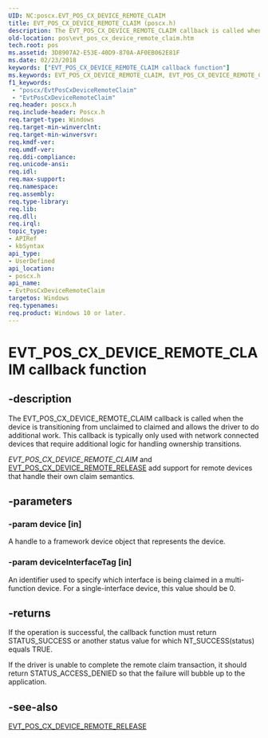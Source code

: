 ```yaml
---
UID: NC:poscx.EVT_POS_CX_DEVICE_REMOTE_CLAIM
title: EVT_POS_CX_DEVICE_REMOTE_CLAIM (poscx.h)
description: The EVT_POS_CX_DEVICE_REMOTE_CLAIM callback is called when the device is transitioning from unclaimed to claimed and allows the driver to do additional work.
old-location: pos\evt_pos_cx_device_remote_claim.htm
tech.root: pos
ms.assetid: 3D8907A2-E53E-40D9-870A-AF0EB062E81F
ms.date: 02/23/2018
keywords: ["EVT_POS_CX_DEVICE_REMOTE_CLAIM callback function"]
ms.keywords: EVT_POS_CX_DEVICE_REMOTE_CLAIM, EVT_POS_CX_DEVICE_REMOTE_CLAIM callback, EvtPosCxDeviceRemoteClaim, EvtPosCxDeviceRemoteClaim callback function, pos.evt_pos_cx_device_remote_claim, poscx/EvtPosCxDeviceRemoteClaim
f1_keywords:
 - "poscx/EvtPosCxDeviceRemoteClaim"
 - "EvtPosCxDeviceRemoteClaim"
req.header: poscx.h
req.include-header: Poscx.h
req.target-type: Windows
req.target-min-winverclnt: 
req.target-min-winversvr: 
req.kmdf-ver: 
req.umdf-ver: 
req.ddi-compliance: 
req.unicode-ansi: 
req.idl: 
req.max-support: 
req.namespace: 
req.assembly: 
req.type-library: 
req.lib: 
req.dll: 
req.irql: 
topic_type:
- APIRef
- kbSyntax
api_type:
- UserDefined
api_location:
- poscx.h
api_name:
- EvtPosCxDeviceRemoteClaim
targetos: Windows
req.typenames: 
req.product: Windows 10 or later.
---
```


# EVT_POS_CX_DEVICE_REMOTE_CLAIM callback function


## -description


The 
  EVT_POS_CX_DEVICE_REMOTE_CLAIM callback is called when the device is transitioning from
unclaimed to claimed and allows the driver to do additional work. This callback is typically only used with network connected devices that require additional logic for handling ownership transitions.

<i>EVT_POS_CX_DEVICE_REMOTE_CLAIM</i> and <a href="https://docs.microsoft.com/windows-hardware/drivers/ddi/poscx/nc-poscx-evt_pos_cx_device_remote_release">EVT_POS_CX_DEVICE_REMOTE_RELEASE</a> add support for remote devices that handle their own claim
semantics.


## -parameters




### -param device [in]

A handle to a framework device object that represents the device.


### -param deviceInterfaceTag [in]

An identifier used to specify which interface is being claimed in a multi-function device.  For a single-interface device, this value should be 0.


## -returns



If the operation is successful, the callback function must return STATUS_SUCCESS or another status value for which NT_SUCCESS(status) equals TRUE.

If the driver is unable to complete the remote claim transaction, it should return STATUS_ACCESS_DENIED so that the failure will bubble up to the application.




## -see-also




<a href="https://docs.microsoft.com/windows-hardware/drivers/ddi/poscx/nc-poscx-evt_pos_cx_device_remote_release">EVT_POS_CX_DEVICE_REMOTE_RELEASE</a>
 

 

